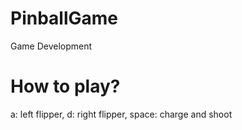 # PinballGame
 Game Development

# How to play?
a: left flipper, d: right flipper, space: charge and shoot
